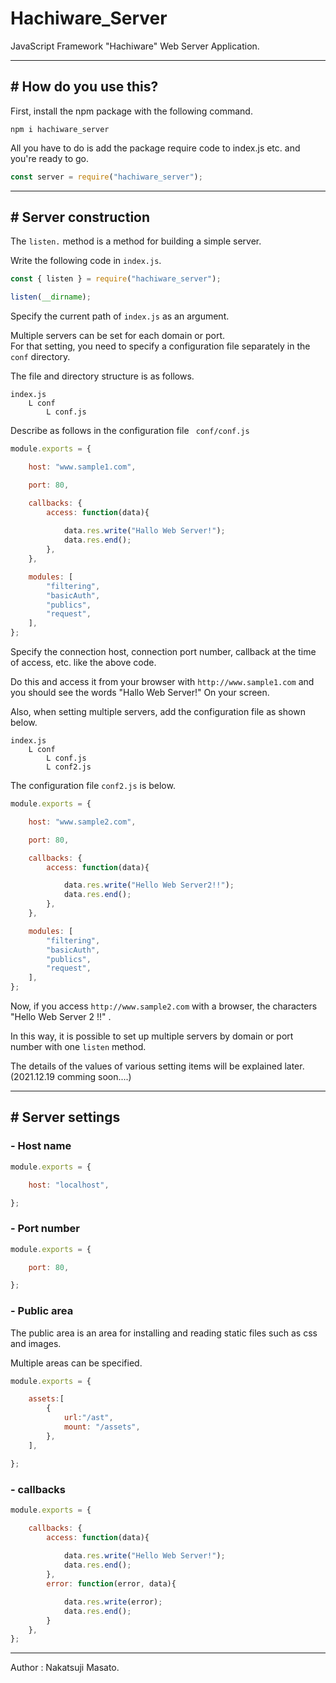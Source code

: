 # Hachiware_Server

JavaScript Framework "Hachiware" Web Server Application.

---

## # How do you use this?

First, install the npm package with the following command.

```
npm i hachiware_server
```

All you have to do is add the package require code to index.js etc. and you're ready to go.

```javascript
const server = require("hachiware_server");
```

---

## # Server construction

The ``listen.`` method is a method for building a simple server.

Write the following code in ``index.js``.

```javascript
const { listen } = require("hachiware_server");

listen(__dirname);
```

Specify the current path of ``index.js`` as an argument.

Multiple servers can be set for each domain or port.  
For that setting, you need to specify a configuration file separately in the ``conf`` directory.

The file and directory structure is as follows.

```
index.js
    L conf
        L conf.js 	
```

Describe as follows in the configuration file `` conf/conf.js``

```javascript
module.exports = {

    host: "www.sample1.com",

    port: 80,

    callbacks: {
        access: function(data){
		
            data.res.write("Hallo Web Server!");
            data.res.end();
        },
    },

	modules: [
		"filtering",
		"basicAuth",
		"publics",
		"request",
	],
};
```

Specify the connection host, connection port number, callback at the time of access, etc. like the above code.

Do this and access it from your browser with ``http://www.sample1.com`` and you should see the words "Hallo Web Server!" On your screen.

Also, when setting multiple servers, add the configuration file as shown below.

```
index.js
	L conf
		L conf.js
		L conf2.js
```

The configuration file ``conf2.js`` is below.  

```javascript
module.exports = {

	host: "www.sample2.com",

	port: 80,

	callbacks: {
		access: function(data){

			data.res.write("Hello Web Server2!!");
			data.res.end();
		},
	},

	modules: [
		"filtering",
		"basicAuth",
		"publics",
		"request",
	],
};
```

Now, if you access ``http://www.sample2.com`` with a browser, the characters "Hello Web Server 2 !!" .

In this way, it is possible to set up multiple servers by domain or port number with one ``listen`` method.

The details of the values ​​of various setting items will be explained later.
(2021.12.19 comming soon....)

---

## # Server settings

### - Host name

```javascript
module.exports = {

    host: "localhost",

};
```

### - Port number

```javascript
module.exports = {

    port: 80,

};
```

### - Public area

The public area is an area for installing and reading static files such as css and images.

Multiple areas can be specified.

```javascript
module.exports = {

	assets:[
		{
			url:"/ast",
			mount: "/assets",
		},
	],

};
```

### - callbacks

```javascript
module.exports = {

	callbacks: {
		access: function(data){
		
			data.res.write("Hello Web Server!");
			data.res.end();
		},
		error: function(error, data){

			data.res.write(error);
			data.res.end();
		}
	},
};
```


---

Author : Nakatsuji Masato.